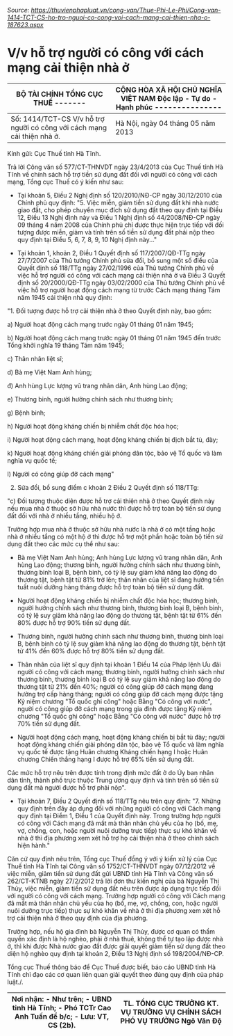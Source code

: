 *Source: https://thuvienphapluat.vn/cong-van/Thue-Phi-Le-Phi/Cong-van-1414-TCT-CS-ho-tro-nguoi-co-cong-voi-cach-mang-cai-thien-nha-o-187623.aspx*

# V/v hỗ trợ người có công với cách mạng cải thiện nhà ở

| BỘ TÀI CHÍNH TỔNG CỤC THUẾ ------- | CỘNG HÒA XÃ HỘI CHỦ NGHĨA VIỆT NAM Độc lập - Tự do - Hạnh phúc --------------- |
|---|---|
| Số: 1414/TCT-CS V/v hỗ trợ người có công với cách mạng cải thiện nhà ở. | Hà Nội, ngày 04 tháng 05 năm 2013 |

Kính gửi: Cục Thuế tỉnh Hà Tĩnh.

Trả lời Công văn số 577/CT-THNVDT ngày 23/4/2013 của Cục Thuế tỉnh Hà Tĩnh về chính sách hỗ trợ tiền sử dụng đất đối với người có công với cách mạng, Tổng cục Thuế có ý kiến như sau:

- Tại khoản 5, Điều 2 Nghị định số 120/2010/NĐ-CP ngày 30/12/2010 của Chính phủ quy định: "5. Việc miễn, giảm tiền sử dụng đất khi nhà nước giao đất, cho phép chuyển mục đích sử dụng đất theo quy định tại Điều 12, Điều 13 Nghị định này và Điều 1 Nghị định số 44/2008/NĐ-CP ngày 09 tháng 4 năm 2008 của Chính phủ chỉ được thực hiện trực tiếp với đối tượng được miễn, giảm và tính trên số tiền sử dụng đất phải nộp theo quy định tại Điều 5, 6, 7, 8, 9, 10 Nghị định này..."

- Tại khoản 1, khoản 2, Điều 1 Quyết định số 117/2007/QĐ-TTg ngày 27/7/2007 của Thủ tướng Chính phủ sửa đổi, bổ sung một số điều của Quyết định số 118/TTg ngày 27/02/1996 của Thủ tướng Chính phủ về việc hỗ trợ người có công với cách mạng cải thiện nhà ở và Điều 3 Quyết định số 20/2000/QĐ-TTg ngày 03/02/2000 của Thủ tướng Chính phủ về việc hỗ trợ người hoạt động cách mạng từ trước Cách mạng tháng Tám năm 1945 cải thiện nhà quy định:

"1. Đối tượng được hỗ trợ cải thiện nhà ở theo Quyết định này, bao gồm:

a) Người hoạt động cách mạng trước ngày 01 tháng 01 năm 1945;

b) Người hoạt động cách mạng trước ngày 01 tháng 01 năm 1945 đến trước Tổng khởi nghĩa 19 tháng Tám năm 1945;

c) Thân nhân liệt sĩ;

d) Bà mẹ Việt Nam Anh hùng;

đ) Anh hùng Lực lượng vũ trang nhân dân, Anh hùng Lao động;

e) Thương binh, người hưởng chính sách như thương binh;

g) Bệnh binh;

h) Người hoạt động kháng chiến bị nhiễm chất độc hóa học;

i) Người hoạt động cách mạng, hoạt động kháng chiến bị địch bắt tù, đày;

k) Người hoạt động kháng chiến giải phóng dân tộc, bảo vệ Tổ quốc và làm nghĩa vụ quốc tế;

l) Người có công giúp đỡ cách mạng"

2. Sửa đổi, bổ sung điểm c khoản 2 Điều 2 Quyết định số 118/TTg:

"c) Đối tượng thuộc diện được hỗ trợ cải thiện nhà ở theo Quyết định này nếu mua nhà ở thuộc sở hữu nhà nước thì được hỗ trợ toàn bộ tiền sử dụng đất đối với nhà ở nhiều tầng, nhiều hộ ở.

Trường hợp mua nhà ở thuộc sở hữu nhà nước là nhà ở có một tầng hoặc nhà ở nhiều tầng có một hộ ở thì được hỗ trợ một phần hoặc toàn bộ tiền sử dụng đất theo các mức cụ thể như sau:

- Bà mẹ Việt Nam Anh hùng; Anh hùng Lực lượng vũ trang nhân dân, Anh hùng Lao động; thương binh, người hưởng chính sách như thương binh, thương binh loại B, bệnh binh, có tỷ lệ suy giảm khả năng lao động do thương tật, bệnh tật từ 81% trở lên; thân nhân của liệt sĩ đang hưởng tiền tuất nuôi dưỡng hàng tháng được hỗ trợ toàn bộ tiền sử dụng đất.

- Người hoạt động kháng chiến bị nhiễm chất độc hóa học; thương binh, người hưởng chính sách như thương binh, thương binh loại B, bệnh binh, có tỷ lệ suy giảm khả năng lao động do thương tật, bệnh tật từ 61% đến 80% được hỗ trợ 90% tiền sử dụng đất.

- Thương binh, người hưởng chính sách như thương binh, thương binh loại B, bệnh binh có tỷ lệ suy giảm khả năng lao động do thương tật, bệnh tật từ 41% đến 60% được hỗ trợ 80% tiền sử dụng đất.

- Thân nhân của liệt sĩ quy định tại khoản 1 Điều 14 của Pháp lệnh Ưu đãi người có công với cách mạng; thương binh, người hưởng chính sách như thương binh, thương binh loại B có tỷ lệ suy giảm khả năng lao động do thương tật từ 21% đến 40%; người có công giúp đỡ cách mạng đang hưởng trợ cấp hàng tháng; người có công giúp đỡ cách mạng được tặng Kỷ niệm chương "Tổ quốc ghi công" hoặc Bằng "Có công với nước", người có công giúp đỡ cách mạng trong gia đình được tặng Kỷ niệm chương "Tổ quốc ghi công" hoặc Bằng "Có công với nước" được hỗ trợ 70% tiền sử dụng đất.

- Người hoạt động cách mạng, hoạt động kháng chiến bị bắt tù đày; người hoạt động kháng chiến giải phóng dân tộc, bảo vệ Tổ quốc và làm nghĩa vụ quốc tế được tặng Huân chương Kháng chiến hạng I hoặc Huân chương Chiến thắng hạng I được hỗ trợ 65% tiền sử dụng đất.

Các mức hỗ trợ nêu trên được tính trong định mức đất ở do Ủy ban nhân dân tỉnh, thành phố trực thuộc Trung ương quy định và tính trên số tiền sử dụng đất mà người được hỗ trợ phải nộp".

- Tại khoản 7, Điều 2 Quyết định số 118/TTg nêu trên quy định: "7. Những quy định trên đây áp dụng đối với những người có công với Cách mạng quy định tại Điểm 1, Điều 1 của Quyết định này. Trong trường hợp người có công với Cách mạng đã mất mà thân nhân chủ yếu của họ (bố, mẹ, vợ, chồng, con, hoặc người nuôi dưỡng trực tiếp) thực sự khó khăn về nhà ở thì địa phương xem xét hỗ trợ họ cải thiện nhà ở theo chính sách hiện hành."

Căn cứ quy định nêu trên, Tổng cục Thuế đồng ý với ý kiến xử lý của Cục Thuế tỉnh Hà Tĩnh tại Công văn số 1752/CT-THNVDT ngày 07/12/2012 về việc miễn, giảm tiền sử dụng đất gửi UBND tỉnh Hà Tĩnh và Công văn số 262/CT-KTNB ngày 27/2/2012 trả lời đơn thư kiến nghị của bà Nguyễn Thị Thủy, việc miễn, giảm tiền sử dụng đất nêu trên được áp dụng trực tiếp đối với người có công với cách mạng. Trường hợp người có công với Cách mạng đã mất mà thân nhân chủ yếu của họ (bố, mẹ, vợ, chồng, con, hoặc người nuôi dưỡng trực tiếp) thực sự khó khăn về nhà ở thì địa phương xem xét hỗ trợ cải thiện nhà ở theo quy định của địa phương.

Trường hợp, nếu hộ gia đình bà Nguyễn Thị Thủy, được cơ quan có thẩm quyền xác định là hộ nghèo, phải ở nhà thuê, không thể tự tạo lập được nhà ở, thì khi được Nhà nước giao đất được giải quyết giảm tiền sử dụng đất theo diện hộ nghèo quy định tại khoản 2, Điều 13 Nghị định số 198/2004/NĐ-CP.

Tổng cục Thuế thông báo để Cục Thuế được biết, báo cáo UBND tỉnh Hà Tĩnh chỉ đạo các cơ quan liên quan giải quyết theo đúng quy định của pháp luật./.

| Nơi nhận: - Như trên; - UBND tỉnh Hà Tĩnh; - Phó TCTr Cao Anh Tuấn để b/c; - Lưu: VT, CS (2b). | TL. TỔNG CỤC TRƯỞNG KT. VỤ TRƯỞNG VỤ CHÍNH SÁCH PHÓ VỤ TRƯỞNG Ngô Văn Độ |
|---|---|